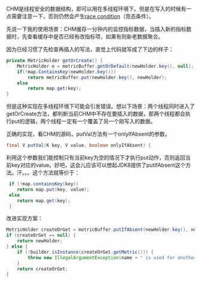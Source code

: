 CHM是线程安全的数据结构，即可以用在多线程环境下。但是在写入的时候有一点需要注意一下，否则仍然会产生[race condition](https://en.wikipedia.org/wiki/Race_condition)（竞态条件）。

先说一下我的使用场景：CHM缓存一分钟内的监控指标数据，当插入新的指标数据时，先查看缓存中是否已经有改指标项，如果有则新老数据聚合。

因为已经习惯了先检查再插入的写法，直觉上代码就写成了下边的样子：

```java
private MetricHolder getOrCreate() {
    MetricHolder e = metricBuffer.getOrDefault(newHolder.key(), null);
    if(!map.ContainsKey(newHolder.key()))
        return metricBuffer.put(newHolder.key(), newHolder);
    else 
        return map.get(key);
}
```

但是这种实现在多线程环境下可能会引发错误。想以下场景：两个线程同时进入了getOrCreate方法，都判断当前CHM中不存在要插入的数据，那两个线程都会执行put的逻辑，两个线程一定有一个覆盖了另一个刚写入的数据。

正确的实现，看CHM的源码，putVal方法有一个onlyIfAbsent的参数。

```java 
final V putVal(K key, V value, boolean onlyIfAbsent) {
```

利用这个参数我们能控制只有当前key为空的情况下才执行put动作，否则返回当前key对应的value。好吧，这会儿应该可以想起JDK8提供了putIfAbsent这个方法。汗。。。这个方法就等价于：

```java
 if (!map.containsKey(key))
    return map.put(key, value);
 else
    return map.get(key);
 }
```

改进实现方案：

```java
MetricHolder createOrGet = metricBuffer.putIfAbsent(newHolder.key(), newHolder);
if (createOrGet == null) {
    return newHolder;
} else {
    if (!builder.isInstance(createOrGet.getMetric())) {
        throw new IllegalArgumentException(name + " is used for another different type metric.");
    }
    return createOrGet;
}
```


